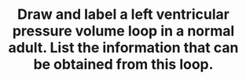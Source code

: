 ---
title: "Draw and label a left ventricular pressure volume loop in a normal adult. List the information that can be obtained from this loop."
entityType: SAQ
exam: PEX
college: CICM
year: 2008
sitting: A
question: 24
passRate: 66
lo:
- "[[C1c]]"
EC_expectedDomains:
- "Candidates were expected to draw and label a diagram showing the relationship between pressure and volume during the different phases of the left ventricular contraction and relaxation (or systole and diastole)"
EC_extraCredit:
- "Good answers to this question consisted of a well-labelled graph with appropriate scale on both x and y-axes showing all the important events during systole and diastole of the left ventricle."
EC_errorsCommon:
- "The common omissions were rapid and slow ejection phase during systole, when aortic valve closes, stroke volume, ejection fraction, end-systolic pressure volume line showing the contractility of the left ventricle."
- "Some candidates appeared to have confusion about which line shows contractility and which line shows left ventricular after load."
resources:
- "Kam 1st edition 115-121"
- "Guyton 11th edition 110"
---